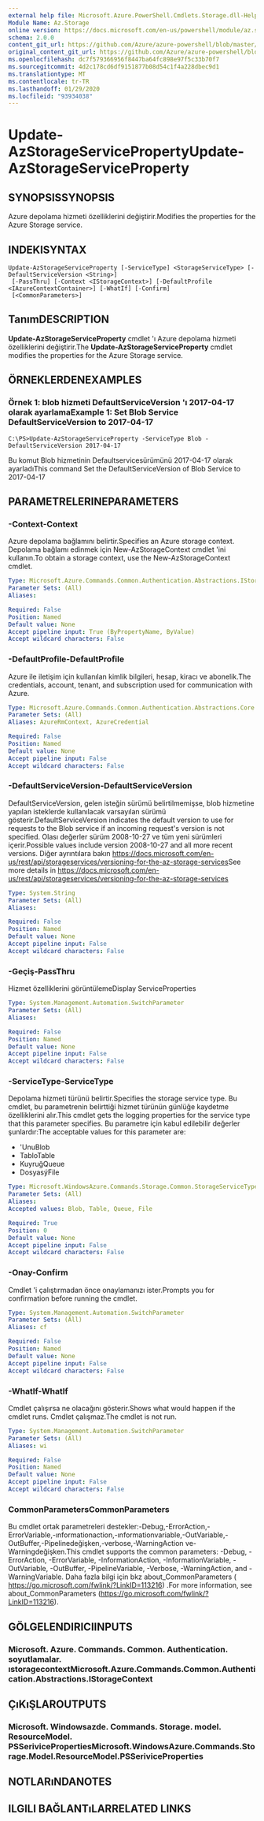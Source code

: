 ```yaml
---
external help file: Microsoft.Azure.PowerShell.Cmdlets.Storage.dll-Help.xml
Module Name: Az.Storage
online version: https://docs.microsoft.com/en-us/powershell/module/az.storage/update-azstorageserviceproperty
schema: 2.0.0
content_git_url: https://github.com/Azure/azure-powershell/blob/master/src/Storage/Storage.Management/help/Update-AzStorageServiceProperty.md
original_content_git_url: https://github.com/Azure/azure-powershell/blob/master/src/Storage/Storage.Management/help/Update-AzStorageServiceProperty.md
ms.openlocfilehash: dc7f579366956f8447ba64fc898e97f5c33b70f7
ms.sourcegitcommit: 4d2c178cd6df9151877b08d54c1f4a228dbec9d1
ms.translationtype: MT
ms.contentlocale: tr-TR
ms.lasthandoff: 01/29/2020
ms.locfileid: "93934038"
---
```

# <span data-ttu-id="7e6e1-101">Update-AzStorageServiceProperty</span><span class="sxs-lookup"><span data-stu-id="7e6e1-101">Update-AzStorageServiceProperty</span></span>

## <span data-ttu-id="7e6e1-102">SYNOPSIS</span><span class="sxs-lookup"><span data-stu-id="7e6e1-102">SYNOPSIS</span></span>
<span data-ttu-id="7e6e1-103">Azure depolama hizmeti özelliklerini değiştirir.</span><span class="sxs-lookup"><span data-stu-id="7e6e1-103">Modifies the properties for the Azure Storage service.</span></span>

## <span data-ttu-id="7e6e1-104">INDEKI</span><span class="sxs-lookup"><span data-stu-id="7e6e1-104">SYNTAX</span></span>

```
Update-AzStorageServiceProperty [-ServiceType] <StorageServiceType> [-DefaultServiceVersion <String>]
 [-PassThru] [-Context <IStorageContext>] [-DefaultProfile <IAzureContextContainer>] [-WhatIf] [-Confirm]
 [<CommonParameters>]
```

## <span data-ttu-id="7e6e1-105">Tanım</span><span class="sxs-lookup"><span data-stu-id="7e6e1-105">DESCRIPTION</span></span>
<span data-ttu-id="7e6e1-106">**Update-AzStorageServiceProperty** cmdlet 'ı Azure depolama hizmeti özelliklerini değiştirir.</span><span class="sxs-lookup"><span data-stu-id="7e6e1-106">The **Update-AzStorageServiceProperty** cmdlet modifies the properties for the Azure Storage service.</span></span>

## <span data-ttu-id="7e6e1-107">ÖRNEKLERDEN</span><span class="sxs-lookup"><span data-stu-id="7e6e1-107">EXAMPLES</span></span>

### <span data-ttu-id="7e6e1-108">Örnek 1: blob hizmeti DefaultServiceVersion 'ı 2017-04-17 olarak ayarlama</span><span class="sxs-lookup"><span data-stu-id="7e6e1-108">Example 1: Set Blob Service DefaultServiceVersion to 2017-04-17</span></span>
```
C:\PS>Update-AzStorageServiceProperty -ServiceType Blob -DefaultServiceVersion 2017-04-17
```

<span data-ttu-id="7e6e1-109">Bu komut Blob hizmetinin Defaultservicesürümünü 2017-04-17 olarak ayarladı</span><span class="sxs-lookup"><span data-stu-id="7e6e1-109">This command Set the DefaultServiceVersion of Blob Service to 2017-04-17</span></span>

## <span data-ttu-id="7e6e1-110">PARAMETRELERINE</span><span class="sxs-lookup"><span data-stu-id="7e6e1-110">PARAMETERS</span></span>

### <span data-ttu-id="7e6e1-111">-Context</span><span class="sxs-lookup"><span data-stu-id="7e6e1-111">-Context</span></span>
<span data-ttu-id="7e6e1-112">Azure depolama bağlamını belirtir.</span><span class="sxs-lookup"><span data-stu-id="7e6e1-112">Specifies an Azure storage context.</span></span>
<span data-ttu-id="7e6e1-113">Depolama bağlamı edinmek için New-AzStorageContext cmdlet 'ini kullanın.</span><span class="sxs-lookup"><span data-stu-id="7e6e1-113">To obtain a storage context, use the New-AzStorageContext cmdlet.</span></span>

```yaml
Type: Microsoft.Azure.Commands.Common.Authentication.Abstractions.IStorageContext
Parameter Sets: (All)
Aliases:

Required: False
Position: Named
Default value: None
Accept pipeline input: True (ByPropertyName, ByValue)
Accept wildcard characters: False
```

### <span data-ttu-id="7e6e1-114">-DefaultProfile</span><span class="sxs-lookup"><span data-stu-id="7e6e1-114">-DefaultProfile</span></span>
<span data-ttu-id="7e6e1-115">Azure ile iletişim için kullanılan kimlik bilgileri, hesap, kiracı ve abonelik.</span><span class="sxs-lookup"><span data-stu-id="7e6e1-115">The credentials, account, tenant, and subscription used for communication with Azure.</span></span>

```yaml
Type: Microsoft.Azure.Commands.Common.Authentication.Abstractions.Core.IAzureContextContainer
Parameter Sets: (All)
Aliases: AzureRmContext, AzureCredential

Required: False
Position: Named
Default value: None
Accept pipeline input: False
Accept wildcard characters: False
```

### <span data-ttu-id="7e6e1-116">-DefaultServiceVersion</span><span class="sxs-lookup"><span data-stu-id="7e6e1-116">-DefaultServiceVersion</span></span>
<span data-ttu-id="7e6e1-117">DefaultServiceVersion, gelen isteğin sürümü belirtilmemişse, blob hizmetine yapılan isteklerde kullanılacak varsayılan sürümü gösterir.</span><span class="sxs-lookup"><span data-stu-id="7e6e1-117">DefaultServiceVersion indicates the default version to use for requests to the Blob service if an incoming request's version is not specified.</span></span> <span data-ttu-id="7e6e1-118">Olası değerler sürüm 2008-10-27 ve tüm yeni sürümleri içerir.</span><span class="sxs-lookup"><span data-stu-id="7e6e1-118">Possible values include version 2008-10-27 and all more recent versions.</span></span> <span data-ttu-id="7e6e1-119">Diğer ayrıntılara bakın https://docs.microsoft.com/en-us/rest/api/storageservices/versioning-for-the-az-storage-services</span><span class="sxs-lookup"><span data-stu-id="7e6e1-119">See more details in https://docs.microsoft.com/en-us/rest/api/storageservices/versioning-for-the-az-storage-services</span></span>

```yaml
Type: System.String
Parameter Sets: (All)
Aliases:

Required: False
Position: Named
Default value: None
Accept pipeline input: False
Accept wildcard characters: False
```

### <span data-ttu-id="7e6e1-120">-Geçiş</span><span class="sxs-lookup"><span data-stu-id="7e6e1-120">-PassThru</span></span>
<span data-ttu-id="7e6e1-121">Hizmet özelliklerini görüntüleme</span><span class="sxs-lookup"><span data-stu-id="7e6e1-121">Display ServiceProperties</span></span>

```yaml
Type: System.Management.Automation.SwitchParameter
Parameter Sets: (All)
Aliases:

Required: False
Position: Named
Default value: None
Accept pipeline input: False
Accept wildcard characters: False
```

### <span data-ttu-id="7e6e1-122">-ServiceType</span><span class="sxs-lookup"><span data-stu-id="7e6e1-122">-ServiceType</span></span>
<span data-ttu-id="7e6e1-123">Depolama hizmeti türünü belirtir.</span><span class="sxs-lookup"><span data-stu-id="7e6e1-123">Specifies the storage service type.</span></span>
<span data-ttu-id="7e6e1-124">Bu cmdlet, bu parametrenin belirttiği hizmet türünün günlüğe kaydetme özelliklerini alır.</span><span class="sxs-lookup"><span data-stu-id="7e6e1-124">This cmdlet gets the logging properties for the service type that this parameter specifies.</span></span>
<span data-ttu-id="7e6e1-125">Bu parametre için kabul edilebilir değerler şunlardır:</span><span class="sxs-lookup"><span data-stu-id="7e6e1-125">The acceptable values for this parameter are:</span></span>
- <span data-ttu-id="7e6e1-126">'Unu</span><span class="sxs-lookup"><span data-stu-id="7e6e1-126">Blob</span></span> 
- <span data-ttu-id="7e6e1-127">Tablo</span><span class="sxs-lookup"><span data-stu-id="7e6e1-127">Table</span></span>
- <span data-ttu-id="7e6e1-128">Kuyruğ</span><span class="sxs-lookup"><span data-stu-id="7e6e1-128">Queue</span></span>
- <span data-ttu-id="7e6e1-129">Dosyasý</span><span class="sxs-lookup"><span data-stu-id="7e6e1-129">File</span></span>

```yaml
Type: Microsoft.WindowsAzure.Commands.Storage.Common.StorageServiceType
Parameter Sets: (All)
Aliases:
Accepted values: Blob, Table, Queue, File

Required: True
Position: 0
Default value: None
Accept pipeline input: False
Accept wildcard characters: False
```

### <span data-ttu-id="7e6e1-130">-Onay</span><span class="sxs-lookup"><span data-stu-id="7e6e1-130">-Confirm</span></span>
<span data-ttu-id="7e6e1-131">Cmdlet 'i çalıştırmadan önce onaylamanızı ister.</span><span class="sxs-lookup"><span data-stu-id="7e6e1-131">Prompts you for confirmation before running the cmdlet.</span></span>

```yaml
Type: System.Management.Automation.SwitchParameter
Parameter Sets: (All)
Aliases: cf

Required: False
Position: Named
Default value: None
Accept pipeline input: False
Accept wildcard characters: False
```

### <span data-ttu-id="7e6e1-132">-WhatIf</span><span class="sxs-lookup"><span data-stu-id="7e6e1-132">-WhatIf</span></span>
<span data-ttu-id="7e6e1-133">Cmdlet çalışırsa ne olacağını gösterir.</span><span class="sxs-lookup"><span data-stu-id="7e6e1-133">Shows what would happen if the cmdlet runs.</span></span> <span data-ttu-id="7e6e1-134">Cmdlet çalışmaz.</span><span class="sxs-lookup"><span data-stu-id="7e6e1-134">The cmdlet is not run.</span></span>

```yaml
Type: System.Management.Automation.SwitchParameter
Parameter Sets: (All)
Aliases: wi

Required: False
Position: Named
Default value: None
Accept pipeline input: False
Accept wildcard characters: False
```

### <span data-ttu-id="7e6e1-135">CommonParameters</span><span class="sxs-lookup"><span data-stu-id="7e6e1-135">CommonParameters</span></span>
<span data-ttu-id="7e6e1-136">Bu cmdlet ortak parametreleri destekler:-Debug,-ErrorAction,-ErrorVariable,-ınformationaction,-ınformationvariable,-OutVariable,-OutBuffer,-Pipelinedeğişken,-verbose,-WarningAction ve-Warningdeğişken.</span><span class="sxs-lookup"><span data-stu-id="7e6e1-136">This cmdlet supports the common parameters: -Debug, -ErrorAction, -ErrorVariable, -InformationAction, -InformationVariable, -OutVariable, -OutBuffer, -PipelineVariable, -Verbose, -WarningAction, and -WarningVariable.</span></span> <span data-ttu-id="7e6e1-137">Daha fazla bilgi için bkz about_CommonParameters ( https://go.microsoft.com/fwlink/?LinkID=113216) .</span><span class="sxs-lookup"><span data-stu-id="7e6e1-137">For more information, see about_CommonParameters (https://go.microsoft.com/fwlink/?LinkID=113216).</span></span>

## <span data-ttu-id="7e6e1-138">GÖLGELENDIRICI</span><span class="sxs-lookup"><span data-stu-id="7e6e1-138">INPUTS</span></span>

### <span data-ttu-id="7e6e1-139">Microsoft. Azure. Commands. Common. Authentication. soyutlamalar. ıstoragecontext</span><span class="sxs-lookup"><span data-stu-id="7e6e1-139">Microsoft.Azure.Commands.Common.Authentication.Abstractions.IStorageContext</span></span>

## <span data-ttu-id="7e6e1-140">ÇıKıŞLAR</span><span class="sxs-lookup"><span data-stu-id="7e6e1-140">OUTPUTS</span></span>

### <span data-ttu-id="7e6e1-141">Microsoft. Windowsazde. Commands. Storage. model. ResourceModel. PSSeriviceProperties</span><span class="sxs-lookup"><span data-stu-id="7e6e1-141">Microsoft.WindowsAzure.Commands.Storage.Model.ResourceModel.PSSeriviceProperties</span></span>

## <span data-ttu-id="7e6e1-142">NOTLARıNDA</span><span class="sxs-lookup"><span data-stu-id="7e6e1-142">NOTES</span></span>

## <span data-ttu-id="7e6e1-143">ILGILI BAĞLANTıLAR</span><span class="sxs-lookup"><span data-stu-id="7e6e1-143">RELATED LINKS</span></span>
